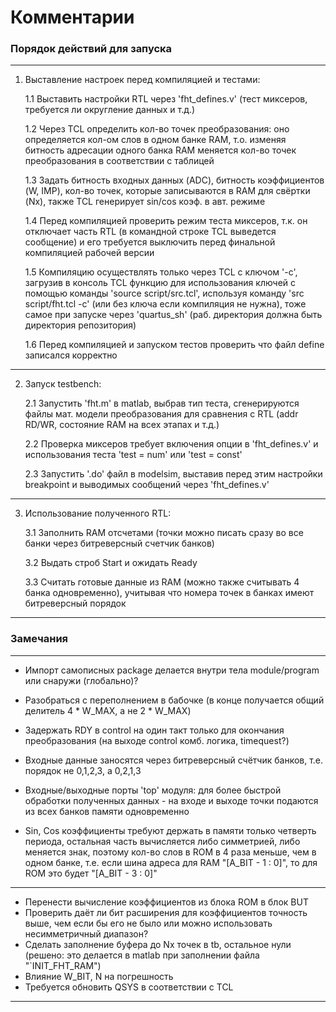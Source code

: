 # Комментарии #

### Порядок действий для запуска ###

---

1. Выставление настроек перед компиляцией и тестами:

	1.1 Выставить настройки RTL через 'fht_defines.v' (тест миксеров, требуется ли округление данных и т.д.)

	1.2 Через TCL определить кол-во точек преобразования: оно определяется кол-ом слов в одном банке RAM, 
		т.о. изменяя битность адресации одного банка RAM меняется кол-во точек преобразования в соответствии с таблицей

	1.3 Задать битность входных данных (ADC), битность коэффициентов (W, IMP), кол-во точек, которые записываются в RAM для свёртки (Nx), также TCL генерирует sin/cos коэф. в авт. режиме

	1.4 Перед компиляцией проверить режим теста миксеров, т.к. он отключает часть RTL (в командной строке TCL выведется сообщение) и 
		его требуется выключить перед финальной компиляцией рабочей версии

	1.5 Компиляцию осуществлять только через TCL с ключом '-c', загрузив в консоль TCL функцию для использования ключей с помощью команды 'source script/src.tcl', 
		используя команду 'src script/fht.tcl -c' (или без ключа если компиляция не нужна), тоже самое при запуске через 'quartus_sh' (раб. директория должна быть директория репозитория)

	1.6 Перед компиляцией и запуском тестов проверить что файл define записался корректно

***

2. Запуск testbench:

	2.1 Запустить 'fht.m' в matlab, выбрав тип теста, сгенерируются файлы мат. модели преобразования для сравнения с RTL (addr RD/WR, состояние RAM на всех этапах и т.д.)

	2.2 Проверка миксеров требует включения опции в 'fht_defines.v' и использования теста 'test = num' или 'test = const'

	2.3 Запустить '.do' файл в modelsim, выставив перед этим настройки breakpoint и выводимых сообщений через 'fht_defines.v'

***

3. Использование полученного RTL:

	3.1 Заполнить RAM отсчетами (точки можно писать сразу во все банки через битреверсный счетчик банков)

	3.2 Выдать строб Start и ожидать Ready

	3.3 Считать готовые данные из RAM (можно также считывать 4 банка одновременно), учитывая что номера точек в банках имеют битреверсный порядок

---

### Замечания ###

---

* Импорт самописных package делается внутри тела module/program или снаружи (глобально)?

* Разобраться с переполнением в бабочке (в конце получается общий делитель 4 * W_MAX, а не 2 * W_MAX)

* Задержать RDY в control на один такт только для окончания преобразования (на выходе control комб. логика, timequest?)

* Входные данные заносятся через битреверсный счётчик банков, т.е. порядок не 0,1,2,3, а 0,2,1,3

* Входные/выходные порты 'top' модуля:
для более быстрой обработки полученных данных - на входе и выходе точки подаются из всех банков памяти одновременно

* Sin, Cos коэффициенты требуют держать в памяти только четверть периода, остальная часть вычисляется либо симметрией,
либо меняется знак, поэтому кол-во слов в ROM в 4 раза меньше, чем в одном банке, т.е. если шина адреса для RAM
"[A_BIT - 1 : 0]", то для ROM это будет "[A_BIT - 3 : 0]"

***

* Перенести вычисление коэффициентов из блока ROM в блок BUT
* Проверить даёт ли бит расширения для коэффициентов точность выше, чем если бы его не было или можно использовать несимметричный диапазон?
* Сделать заполнение буфера до Nx точек в tb, остальное нули (решено: это делается в matlab при заполнении файла "`INIT_FHT_RAM")
* Влияние W_BIT, N на погрешность
* Требуется обновить QSYS в соответствии с TCL

---